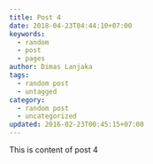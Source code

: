 ```yaml
---
title: Post 4
date: 2018-04-23T04:44:10+07:00
keywords:
  - random
  - post
  - pages
author: Dimas Lanjaka
tags:
  - random post
  - untagged
category:
  - random post
  - uncategorized
updated: 2016-02-23T00:45:15+07:00
---
```

This is content of post 4